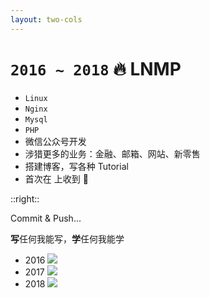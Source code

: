 ```yaml
---
layout: two-cols
---
```


# `2016 ~ 2018` <Marker class="text-orange-400">🔥 LNMP</Marker>

<v-clicks>

- `Linux`
- `Nginx`
- `Mysql`
- `PHP`
- 微信公众号开发
- 涉猎更多的业务：金融、邮箱、网站、新零售
- 搭建博客，写各种 Tutorial
- 首次在 <logos-github-icon /> 上收到 🌟

</v-clicks>

::right::

<v-click>

Commit & Push...

**写**任何我能写，**学**任何我能学

</v-click>

<v-clicks>

- 2016
  <img src="/2016.jpg" />
- 2017
  <img src="/2017.jpg" />
- 2018
  <img src="/2018.jpg" />

</v-clicks>
